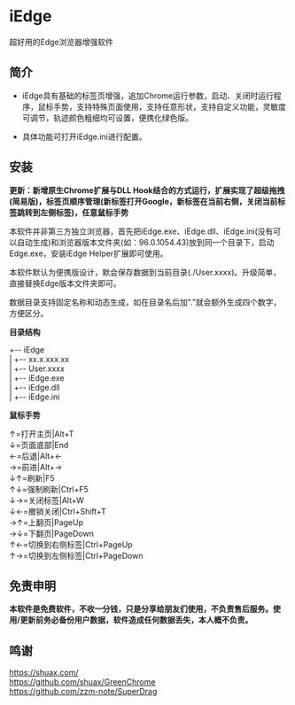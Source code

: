 # iEdge

超好用的Edge浏览器增强软件

## 简介

* iEdge具有基础的标签页增强，追加Chrome运行参数，启动、关闭时运行程序，鼠标手势，支持特殊页面使用，支持任意形状，支持自定义功能，灵敏度可调节，轨迹颜色粗细均可设置，便携化绿色版。  

* 具体功能可打开iEdge.ini进行配置。

## 安装

**更新：新增原生Chrome扩展与DLL Hook结合的方式运行，扩展实现了超级拖拽(简易版)，标签页顺序管理(新标签打开Google，新标签在当前右侧，关闭当前标签跳转到左侧标签)，任意鼠标手势**

本软件并非第三方独立浏览器，首先把iEdge.exe、iEdge.dll、iEdge.ini(没有可以自动生成)和浏览器版本文件夹(如：96.0.1054.43)放到同一个目录下，启动Edge.exe，安装iEdge Helper扩展即可使用。  

本软件默认为便携版设计，默会保存数据到当前目录(./User.xxxx)。升级简单，直接替换Edge版本文件夹即可。  

数据目录支持固定名称和动态生成，如在目录名后加"."就会额外生成四个数字，方便区分。  

**目录结构**

+-- iEdge  
|   +-- xx.x.xxx.xx  
|   +-- User.xxxx  
|   +-- iEdge.exe  
|   +-- iEdge.dll  
|   +-- iEdge.ini  

**鼠标手势**

↑=打开主页|Alt+T  
↓=页面底部|End  
←=后退|Alt+←  
→=前进|Alt+→  
↓↑=刷新|F5  
↑↓=强制刷新|Ctrl+F5  
↓→=关闭标签|Alt+W  
↓←=撤销关闭|Ctrl+Shift+T  
→↑=上翻页|PageUp  
→↓=下翻页|PageDown  
↑←=切换到右侧标签|Ctrl+PageUp  
↑→=切换到左侧标签|Ctrl+PageDown  

## 免责申明

**本软件是免费软件，不收一分钱，只是分享给朋友们使用，不负责售后服务。使用/更新前务必备份用户数据，软件造成任何数据丢失，本人概不负责。**

## 鸣谢

https://shuax.com/  
https://github.com/shuax/GreenChrome  
https://github.com/zzm-note/SuperDrag  
